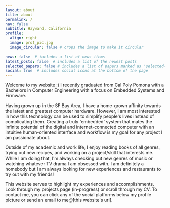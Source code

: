 ```yaml
---
layout: about
title: about
permalink: /
nav: false
subtitle: Hayward, California
profile:
  align: right
  image: prof_pic.jpg
  image_circular: false # crops the image to make it circular

news: false  # includes a list of news items
latest_posts: false  # includes a list of the newest posts
selected_papers: false # includes a list of papers marked as "selected={true}"
social: true  # includes social icons at the bottom of the page
---
```

Welcome to my website :) I recently graduated from Cal Poly Pomona with a Bachelors in Computer Engineering with a focus on Embedded Systems and Firmware.

Having grown up in the SF Bay Area, I have a home-grown affinity towards the latest and greatest computer hardware. However, I am most interested in how this technology can be used to simplify people's lives instead of complicating them. Creating a truly 'embedded' system that mates the infinite potential of the digital and internet-connected computer with an intuitive human-oriented interface and workflow is my goal for any project I am passionate about.

Outside of my academic and work life, I enjoy reading books of all genres, trying out new recipes, and working on a project/skill that interests me. While I am doing that, I'm always checking out new genres of music or watching whatever TV drama I am obsessed with. I am definitely a homebody but I am always looking for new experiences and restaurants to try out with my friends!

This website serves to highlight my experiences and accomplishments. Look through my projects page (in-progress) or scroll through my CV. To contact me, you can click any of the social platforms below my profile picture or send an email to me<span style="font-family:Verdana; font-size:0.9rem;">@</span>[this website's url].
